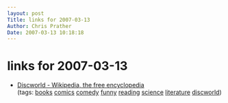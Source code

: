 ```yaml
---
layout: post
Title: links for 2007-03-13  
Author: Chris Prather
Date: 2007-03-13 10:18:18
---
```


# links for 2007-03-13
<ul class="delicious">
	<li>
		<div class="delicious-link"><a href="http://en.wikipedia.org/wiki/Discworld">Discworld - Wikipedia, the free encyclopedia</a></div>
		<div class="delicious-tags">(tags: <a href="http://del.icio.us/perigrin/books">books</a> <a href="http://del.icio.us/perigrin/comics">comics</a> <a href="http://del.icio.us/perigrin/comedy">comedy</a> <a href="http://del.icio.us/perigrin/funny">funny</a> <a href="http://del.icio.us/perigrin/reading">reading</a> <a href="http://del.icio.us/perigrin/science">science</a> <a href="http://del.icio.us/perigrin/literature">literature</a> <a href="http://del.icio.us/perigrin/discworld">discworld</a>)</div>
	</li>
</ul>


